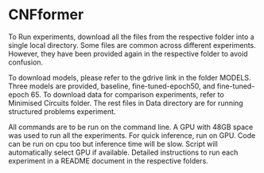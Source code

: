 # CNFformer

To Run experiments, download all the files from the respective folder into a single local directory. Some files are common across different experiments. However, they have been provided again in the respective folder to avoid confusion. 


To download models, please refer to the gdrive link in the folder MODELS. Three models are provided, baseline, fine-tuned-epoch50, and fine-tuned-epoch 65.
To download data for comparison experiments, refer to Minimised Circuits folder. The rest files in Data directory are for running structured problems experiment.


All commands are to be run on the command line. 
A GPU with 48GB space was used to run all the experiments. For quick inference, run on GPU. Code can be run on cpu too but inference time will be slow. Script will automatically select GPU if available.
Detailed instructions to run each experiment in a README document in the respective folders.

